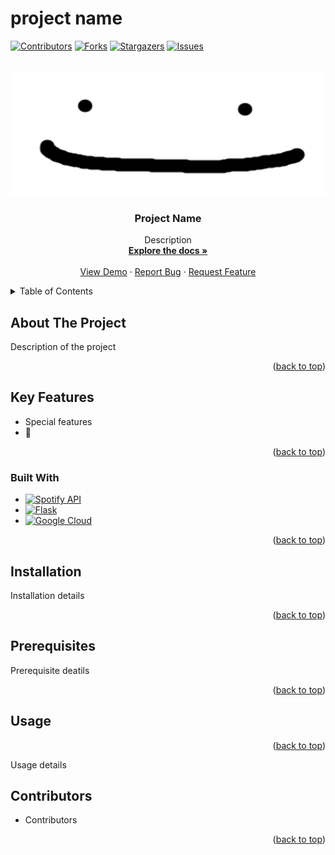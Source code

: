 
# project name

<!-- PROJECT SHIELDS -->
<!--
*** I'm using markdown "reference style" links for readability.
*** Reference links are enclosed in brackets [ ] instead of parentheses ( ).
*** Below these elements are the declarations for the reference varaibles
*** for contributors-url, forks-url, etc. This is an optional, concise syntax you may use.
*** https://www.markdownguide.org/basic-syntax/#reference-style-links
-->
[![Contributors][contributors-shield]][contributors-url]
[![Forks][forks-shield]][forks-url]
[![Stargazers][stars-shield]][stars-url]
[![Issues][issues-shield]][issues-url]

[contributors-shield]: https://img.shields.io/github/contributors/tusmm/readme-template.svg?style=for-the-badge
[contributors-url]: https://github.com/tusmm/readme-template/graphs/contributors
[forks-shield]: https://img.shields.io/github/forks/tusmm/readme-template.svg?style=for-the-badge
[forks-url]: https://github.com/tusmm/readme-template/network/members
[stars-shield]: https://img.shields.io/github/stars/tusmm/readme-template.svg?style=for-the-badge
[stars-url]: https://github.com/tusmm/readme-template/stargazers
[issues-shield]: https://img.shields.io/github/issues/tusmm/readme-template.svg?style=for-the-badge
[issues-url]: https://github.com/tusmm/readme-template/issues

<!-- PROJECT LOGO -->
<br />
<div id="readme-top" align="center">
  <a href="https://github.com/tusmm/readme-template">
    <img src="images/logo.png" alt="banner" width="600" height="200">
  </a>

<h3 align="center">Project Name</h3>

  <p align="center">
    Description
    <br />
    <a href="https://github.com/tusmm/readme-template"><strong>Explore the docs »</strong></a>
    <br />
    <br />
    <a href="https://github.com/tusmm/readme-template">View Demo</a>
    ·
    <a href="https://github.com//tusmm/readme-template">Report Bug</a>
    ·
    <a href="https://github.com/tusmm/readme-template">Request Feature</a>
  </p>
</div>

<!-- TABLE OF CONTENTS -->
<details>
  <summary>Table of Contents</summary>
  <ol>
    <li>
      <a href="#about-the-project">About The Project</a>
      <ul>
        <li><a href="#built-with">Built With</a></li>
      </ul>
    </li>
    <li>
      <a href="#installation">Getting Started</a>
      <ul>
        <li><a href="#prerequisites">Prerequisites</a></li>
      </ul>
    </li>
    <li><a href="#usage">Usage</a></li>
    <li><a href="#contributors">Contributors</a></li>
    
  </ol>
</details>

<!-- ABOUT THE PROJECT -->
## About The Project

Description of the project

<p align="right">(<a href="#readme-top">back to top</a>)</p>

## Key Features
* Special features 
* :tada:
  
<p align="right">(<a href="#readme-top">back to top</a>)</p>


### Built With
<!-- [![Title][Link to image shield]][link to the tool] -->
<!-- Examples below -->
* [![Spotify API][SpotifyAPI.com]][SpotifyAPI-url]
* [![Flask][Flask.com]][Flask-url]
* [![Google Cloud][GoogleCloud.com]][GoogleCloud-url]

[SpotifyAPI.com]: https://img.shields.io/badge/SpotifyAPI-0d1517?style=for-the-badge&logo=spotify&logoColor=1DB954
[SpotifyAPI-url]: https://developer.spotify.com/documentation/web-api/

[Flask.com]: https://img.shields.io/badge/Flask-2a3133?style=for-the-badge&logo=flask&logoColor=FFFFFF
[Flask-url]: https://flask.palletsprojects.com/en/2.2.x/

[GoogleCloud.com]:  https://img.shields.io/badge/GoogleCloud-064f61?style=for-the-badge&logo=googlecloud&logoColor=4C8BF5
[GoogleCloud-url]: https://cloud.google.com/

<p align="right">(<a href="#readme-top">back to top</a>)</p>

<!-- GETTING STARTED -->
## Installation

Installation details

<p align="right">(<a href="#readme-top">back to top</a>)</p>

## Prerequisites

Prerequisite deatils

<p align="right">(<a href="#readme-top">back to top</a>)</p>

## Usage

<p align="right">(<a href="#readme-top">back to top</a>)</p>

Usage details

## Contributors
* Contributors

<p align="right">(<a href="#readme-top">back to top</a>)</p>
